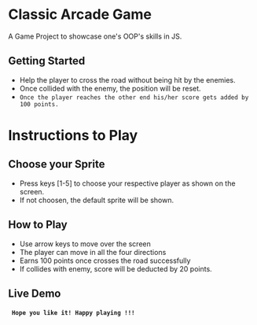 # Classic Arcade Game

A Game Project to showcase one's OOP's skills in JS. 

## Getting Started

* Help the player to cross the road without being hit by the enemies. 
* Once collided with the enemy, the position will be reset.
* `` Once the player reaches the other end his/her score gets added by 100 points. ``

# Instructions to Play

## Choose your Sprite 

  * Press keys [1-5] to choose your respective player as shown on the screen.
  * If not choosen, the default sprite will be shown.
  
## How to Play

  * Use arrow keys to move over the screen
  * The player can move in all the four directions
  * Earns 100 points once crosses the road successfully
  * If collides with enemy, score will be deducted by 20 points.
  
## Live Demo



#### `` Hope you like it! Happy playing !!!``
